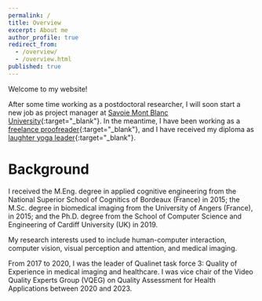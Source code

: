 ```yaml
---
permalink: /
title: Overview
excerpt: About me
author_profile: true
redirect_from:
  - /overview/
  - /overview.html
published: true
---
```

Welcome to my website!

After some time working as a postdoctoral researcher, I will soon start a new job as project manager at [Savoie Mont Blanc University](https://www.univ-smb.fr/){:target="_blank"}. In the meantime, I have been working as a [freelance proofreader](https://lulvk.github.io/freelance/){:target="_blank"}, and I have received my diploma as [laughter yoga leader](https://lulvk.github.io/laughteryoga/){:target="_blank"}.

Background
==

I received the M.Eng. degree in applied cognitive engineering from the National Superior School of Cognitics of Bordeaux (France) in 2015; the M.Sc. degree in biomedical imaging from the University of Angers (France), in 2015; and the Ph.D. degree from the School of Computer Science and Engineering of Cardiff University (UK) in 2019.

My research interests used to include human-computer interaction, computer vision, visual perception and attention, and medical imaging.

From 2017 to 2020, I was the leader of Qualinet task force 3: Quality of Experience in medical imaging and healthcare. I was vice chair of the Video Quality Experts Group (VQEG) on Quality Assessment for Health Applications between 2020 and 2023.
